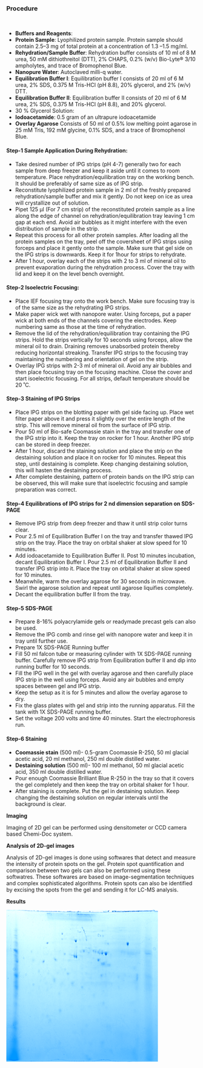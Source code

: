 ### Procedure

<br>

* <b>Buffers and Reagents</b>: <br>
* <b>Protein Sample</b>: Lyophilized protein sample. Protein sample should contain 2.5–3 mg of total protein at a concentration of 1.3 –1.5 mg/ml. <br>
* <b>Rehydration/Sample Buffer</b>: Rehydration buffer consists of 10 ml of 8 M urea, 50 mM dithiothreitol (DTT), 2% CHAPS, 0.2% (w/v) Bio-Lyte® 3/10 ampholytes, and trace of Bromophenol Blue. <br>
* <b>Nanopure Water</b>: Autoclaved milli-q water. <br>
* <b>Equilibration Buffer I</b>: Equilibration buffer I consists of 20 ml of 6 M urea, 2% SDS, 0.375 M Tris-HCl (pH 8.8), 20% glycerol, and 2% (w/v) DTT. <br>
* <b>Equilibration Buffer II</b>: Equilibration buffer II consists of 20 ml of 6 M urea, 2% SDS, 0.375 M Tris-HCl (pH 8.8), and 20% glycerol. <br>
* 30 % Glycerol Solution: <br>
* <b>Iodoacetamide</b>: 0.5 gram of an ultrapure iodoacetamide <br>
* <b>Overlay Agarose</b> Consists of 50 ml of 0.5% low melting point agarose in 25 mM Tris, 192 mM glycine, 0.1% SDS, and a trace of Bromophenol Blue. <br>

#### Step-1 Sample Application During Rehydration:

* Take desired number of IPG strips (pH 4-7) generally two for each sample from deep freezer and keep it aside until it comes to room temperature. Place rehydration/equilibration tray on the working bench. It should be preferably of same size as of IPG strip.
* Reconstitute lyophilized protein sample in 2 ml of the freshly prepared rehydration/sample buffer and mix it gently. Do not keep on ice as urea will crystallize out of solution.
* Pipet 125 µl (For 7 cm strip) of the reconstituted protein sample as a line along the edge of channel on rehydration/equilibration tray leaving 1 cm gap at each end. Avoid air bubbles as it might interfere with the even distribution of sample in the strip.
* Repeat this process for all other protein samples. After loading all the protein samples on the tray, peel off the coversheet of IPG strips using forceps and place it gently onto the sample. Make sure that gel side on the IPG strips is downwards. Keep it for 1hour for strips to rehydrate.
* After 1 hour, overlay each of the strips with 2 to 3 ml of mineral oil to prevent evaporation during the rehydration process. Cover the tray with lid and keep it on the level bench overnight.

#### Step-2 Isoelectric Focusing:

* Place IEF focusing tray onto the work bench. Make sure focusing tray is of the same size as the rehydrating IPG strips.
* Make paper wick wet with nanopore water. Using forceps, put a paper wick at both ends of the channels covering the electrodes. Keep numbering same as those at the time of rehydration.
* Remove the lid of the rehydration/equilibration tray containing the IPG strips. Hold the strips vertically for 10 seconds using forceps, allow the mineral oil to drain. Draining removes unabsorbed protein thereby reducing horizontal streaking. Transfer IPG strips to the focusing tray maintaining the numbering and orientation of gel on the strip.
* Overlay IPG strips with 2-3 ml of mineral oil. Avoid any air bubbles and then place focusing tray on the focusing machine. Close the cover and start isoelectric focusing. For all strips, default temperature should be 20 ˚C.

#### Step-3 Staining of IPG Strips

* Place IPG strips on the blotting paper with gel side facing up. Place wet filter paper above it and press it slightly over the entire length of the strip. This will remove mineral oil from the surface of IPG strip.
* Pour 50 ml of Bio-safe Coomassie stain in the tray and transfer one of the IPG strip into it. Keep the tray on rocker for 1 hour. Another IPG strip can be stored in deep freezer.
* After 1 hour, discard the staining solution and place the strip on the destaining solution and place it on rocker for 10 minutes. Repeat this step, until destaining is complete. Keep changing destaining solution, this will hasten the destaining process.
* After complete destaining, pattern of protein bands on the IPG strip can be observed, this will make sure that isoelectric focusing and sample preparation was correct.

#### Step-4 Equilibrations of IPG strips for 2 nd dimension separation on SDS-PAGE

* Remove IPG strip from deep freezer and thaw it until strip color turns clear.
* Pour 2.5 ml of Equilibration Buffer I on the tray and transfer thawed IPG strip on the tray. Place the tray on orbital shaker at slow speed for 10 minutes.
* Add iodoacetamide to Equilibration Buffer II. Post 10 minutes incubation, decant Equilibration Buffer I. Pour 2.5 ml of Equilibration Buffer II and transfer IPG strip into it. Place the tray on orbital shaker at slow speed for 10 minutes.
* Meanwhile, warm the overlay agarose for 30 seconds in microwave. Swirl the agarose solution and repeat until agarose liquifies completely.
* Decant the equilibration buffer II from the tray.

#### Step-5 SDS-PAGE

* Prepare 8-16% polyacrylamide gels or readymade precast gels can also be used.
* Remove the IPG comb and rinse gel with nanopore water and keep it in tray until further use.
* Prepare 1X SDS-PAGE Running buffer
* Fill 50 ml falcon tube or measuring cylinder with 1X SDS-PAGE running buffer. Carefully remove IPG strip from Equilibration buffer II and dip into running buffer for 10 seconds.
* Fill the IPG well in the gel with overlay agarose and then carefully place IPG strip in the well using forceps. Avoid any air bubbles and empty spaces between gel and IPG strip.
* Keep the setup as it is for 5 minutes and allow the overlay agarose to dry.
* Fix the glass plates with gel and strip into the running apparatus. Fill the tank with 1X SDS-PAGE running buffer.
* Set the voltage 200 volts and time 40 minutes. Start the electrophoresis run.

#### Step-6 Staining

* <b>Coomassie stain</b> (500 ml)- 0.5-gram Coomassie R-250, 50 ml glacial acetic acid, 20 ml methanol, 250 ml double distilled water.
* <b>Destaining solution</b> (500 ml)- 100 ml methanol, 50 ml glacial acetic acid, 350 ml double distilled water.
* Pour enough Coomassie Brilliant Blue R-250 in the tray so that it covers the gel completely and then keep the tray on orbital shaker for 1 hour.
* After staining is complete. Put the gel in destaining solution. Keep changing the destaining solution on regular intervals until the background is clear.

<b>Imaging</b><br>

Imaging of 2D gel can be performed using densitometer or CCD camera based Chemi-Doc system.

<b>Analysis of 2D-gel images</b><br>

Analysis of 2D-gel images is done using softwares that detect and measure the intensity of protein spots on the gel. Protein spot quantification and comparison between two gels can also be performed using these softwatres. These softwares are based on image-segmentation techniques and complex sophisticated algorithms. Protein spots can also be identified by excising the spots from the gel and sending it for LC-MS analysis.

<b>Results</b><br>

<img src="images/img1.png" width="400px" height="400">
